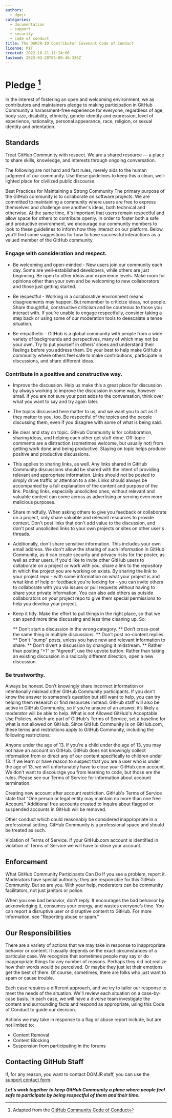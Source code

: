 ```yaml
---
authors:
  - dgmjr
categories:
  - documentation
  - support
  - security
  - code of conduct
title: The DGMJR-IO Contributor Covenant Code of Conduct
license: MIT
created: 2022-10-21-11:24:06
lastmod: 2023-03-28T05:09:40.336Z
---
```


# Pledge [^1]

In the interest of fostering an open and welcoming environment, we as contributors and maintainers pledge to making participation in GitHub Community a harassment-free experience for everyone, regardless of age, body size, disability, ethnicity, gender identity and expression, level of experience, nationality, personal appearance, race, religion, or sexual identity and orientation.

## Standards

Treat GitHub Community with respect. We are a shared resource — a place to share skills, knowledge, and interests through ongoing conversation.

The following are not hard and fast rules, merely aids to the human judgment of our community. Use these guidelines to keep this a clean, well-lighted place for civilized public discourse.

Best Practices for Maintaining a Strong Community
The primary purpose of the GitHub community is to collaborate on software projects. We are committed to maintaining a community where users are free to express themselves and challenge one another's ideas, both technical and otherwise. At the same time, it's important that users remain respectful and allow space for others to contribute openly. In order to foster both a safe and productive environment, we encourage our community members to look to these guidelines to inform how they interact on our platform. Below, you’ll find some suggestions for how to have successful interactions as a valued member of the GitHub community.

### Engage with consideration and respect.

* Be welcoming and open-minded - New users join our community each day. Some are well-established developers, while others are just beginning. Be open to other ideas and experience levels. Make room for opinions other than your own and be welcoming to new collaborators and those just getting started.

* Be respectful - Working in a collaborative environment means disagreements may happen. But remember to criticize ideas, not people. Share thoughtful, constructive criticism and be courteous to those you interact with. If you’re unable to engage respectfully, consider taking a step back or using some of our moderation tools to deescalate a tense situation.

* Be empathetic - GitHub is a global community with people from a wide variety of backgrounds and perspectives, many of which may not be your own. Try to put yourself in others’ shoes and understand their feelings before you address them. Do your best to help make GitHub a community where others feel safe to make contributions, participate in discussions, and share different ideas.

### Contribute in a positive and constructive way.

* Improve the discussion. Help us make this a great place for discussion by always working to improve the discussion in some way, however small. If you are not sure your post adds to the conversation, think over what you want to say and try again later.

* The topics discussed here matter to us, and we want you to act as if they matter to you, too. Be respectful of the topics and the people discussing them, even if you disagree with some of what is being said.

* Be clear and stay on topic. GitHub Community is for collaboration, sharing ideas, and helping each other get stuff done. Off-topic comments are a distraction (sometimes welcome, but usually not) from getting work done and being productive. Staying on topic helps produce positive and productive discussions.

* This applies to sharing links, as well. Any links shared in GitHub Community discussions should be shared with the intent of providing relevant and appropriate information. Links should not be posted to simply drive traffic or attention to a site. Links should always be accompanied by a full explanation of the content and purpose of the link. Posting links, especially unsolicited ones, without relevant and valuable context can come across as advertising or serving even more malicious purposes.

* Share mindfully. When asking others to give you feedback or collaborate on a project, only share valuable and relevant resources to provide context. Don't post links that don't add value to the discussion, and don't post unsolicited links to your own projects or sites on other user's threads.

* Additionally, don't share sensitive information. This includes your own email address. We don't allow the sharing of such information in GitHub Community, as it can create security and privacy risks for the poster, as well as other users. If you'd like to invite other GitHub users to collaborate on a project or work with you, share a link to the repository in which the project you are working on exists. By sharing the link to your project repo - with some information on what your project is and what kind of help or feedback you're looking for - you can invite others to collaborate with you via issues or pull requests without having to share your private information. You can also add others as outside collaborators on your project repo to give them special permissions to help you develop your project.

* Keep it tidy. Make the effort to put things in the right place, so that we can spend more time discussing and less time cleaning up. So:

  ** Don’t start a discussion in the wrong category.
  ** Don’t cross-post the same thing in multiple discussions.
  ** Don’t post no-content replies.
  ** Don't "bump" posts, unless you have new and relevant information to share.
  ** Don’t divert a discussion by changing it midstream.
  ** Rather than posting “+1” or “Agreed”, use the upvote button. Rather than taking an existing discussion in a radically different direction, open a new discussion.

### Be trustworthy.

Always be honest. Don’t knowingly share incorrect information or intentionally mislead other GitHub Community participants. If you don’t know the answer to someone’s question but still want to help, you can try helping them research or find resources instead. GitHub staff will also be active in GitHub Community, so if you’re unsure of an answer, it’s likely a moderator will be able to help.
What is not Allowed
GitHub's Acceptable Use Policies, which are part of GitHub's Terms of Service, set a baseline for what is not allowed on GitHub. Since GitHub Community is on GitHub.com, these terms and restrictions apply to GitHub Community, including the following restrictions:

Anyone under the age of 13. If you're a child under the age of 13, you may not have an account on GitHub. GitHub does not knowingly collect information from or direct any of our content specifically to children under 13. If we learn or have reason to suspect that you are a user who is under the age of 13, we will unfortunately have to close your GitHub.com account. We don't want to discourage you from learning to code, but those are the rules. Please see our Terms of Service for information about account termination.

Creating new account after account restriction. GitHub's Terms of Service state that "One person or legal entity may maintain no more than one free Account." Additional free accounts created to inquire about flagged or suspended accounts in GitHub will be removed.

Other conduct which could reasonably be considered inappropriate in a professional setting. GitHub Community is a professional space and should be treated as such.

Violation of Terms of Service. If your GitHub.com account is identified in violation of Terms of Service we will have to close your account.

## Enforcement

What GitHub Community Participants Can Do
If you see a problem, report it. Moderators have special authority; they are responsible for this GitHub Community. But so are you. With your help, moderators can be community facilitators, not just janitors or police.

When you see bad behavior, don’t reply. It encourages the bad behavior by acknowledging it, consumes your energy, and wastes everyone’s time. You can report a disruptive user or disruptive content to GitHub. For more information, see "Reporting abuse or spam."

## Our Responsibilities

There are a variety of actions that we may take in response to inappropriate behavior or content. It usually depends on the exact circumstances of a particular case. We recognize that sometimes people may say or do inappropriate things for any number of reasons. Perhaps they did not realize how their words would be perceived. Or maybe they just let their emotions get the best of them. Of course, sometimes, there are folks who just want to spam or cause trouble.

Each case requires a different approach, and we try to tailor our response to meet the needs of the situation. We'll review each situation on a case-by-case basis. In each case, we will have a diverse team investigate the content and surrounding facts and respond as appropriate, using this Code of Conduct to guide our decision.

Actions we may take in response to a flag or abuse report include, but are not limited to:

* Content Removal
* Content Blocking
* Suspension from participating in the forums

## Contacting GitHub Staff

If, for any reason, you want to contact DGMJR staff, you can use the [support contact form](https://support.dgmjr.io).

***Let's work together to keep GitHub Community a place where people feel safe to participate by being respectful of them and their time.***

[^1]: Adapted from the [GitHub Community Code of Conduct](https://docs.github.com/en/site-policy/github-terms/github-community-code-of-conduct)
